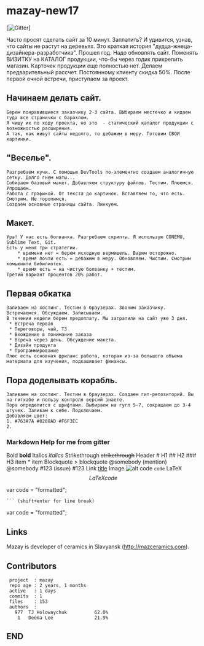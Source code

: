 # mazay-new17

[![Gitter](https://badges.gitter.im/Join%20Chat.svg)]

Часто просят сделать сайт за 10 минут. Заплатить? И удивится, узнав, что сайты не растут на деревьях.
Это краткая история "дудца-жнеца-дизайнера-разработчика". 
Прошел год. Надо обновлять сайт. Поменять ВИЗИТКУ на КАТАЛОГ продукции, что-бы через годик прикрепить магазин.
Карточек продукции еще полностью нет. Делаем предварительный рассчет. Постоянному клиенту скидка 50%.
После первой очной встречи, приступаем за проект.


## Начинаем делать сайт.

	Берем понравившиеся заказчику 2-3 сайта. ВЫбираем местечко и кидаем туда все странички с барахлом.
	Я чищу их по ходу проекта, но это  - статический каталог продукции с возможностью расширения. 
	А так, как живут сайты недолго, то дебажим в меру. Готовим СВОИ картинки.

## "Веселье".
	
	Разгребаем кучи. С помощью DevTools по-элементно создаем аналогичную сетку. Долго гнем маты...
	Собираем базовый макет. Добавляем структуру файлов. Тестим. Плюемся. Упрощаем.
	Работа с графикой. От текста до картинок. Вставляем то, что есть. Смотрим. Не торопимся.
	Создаем основные страницы сайта. Линкуем.

## Макет.

	Ура! У нас есть болванка. Разгребаем скрипты. Я использую CONEMU, Sublime Text, Git.
	Есть у меня три стратегии.
		* времени нет = берем исходную вермишель. Варим осторожно.
		* время почти есть = дебажим в меру. Обновляем. Чистим. Смотрим комьюнити бибилиотек. 
		* время есть = на чистую болванку + тестим.
	Третий вариант процентов 20% работ.

## Первая обкатка

	Заливаем на хостинг. Тестим в браузерах. Звоним заказчику. Встречаемся. Обсуждаем. Записываем.
	В течении недели берем предоплату. Мы затратили на сайт уже 3 дня. 
	 * Встреча первая
	 * Переговоры, чай, ТЗ
	 * Вхождение в понимание заказа
	 * Всреча через день. Обсуждение макета.
	 * Дизайн продукта
	 * Программирование
	Плюс есть основная фриланс работа, которая из-за большого объема материала для изучения, подкашивает финансы. 
	

## Пора доделывать корабль.

	Заливаем на хостинг. Тестим в браузерах. Создаем гит-репозиторий. Вы на гитхабе и пользу контроля версий знаете.
	Пора определится с шрифтами. Выбираем на гугл 5-7, сокращаем до 3-4 штучек. Заливам к себе. Подключаем. 
	Добавляем цвет: 
	1. #763A7A #0288AD #F6F3EC
	2. 

  
### Markdown Help for me from gitter

Bold 	**bold**
Italics 	*italics*
Strikethrough 	~~strikethrough~~
Header 	# H1 ## H2 ### H3
item
	* item
Blockquote 	> blockquote
@somebody (mention) 	@somebody
#123 (issue) 	#123
Link 	[title](http://)
Image 	![alt](http://)
code 	`code`
LaTeX 	$$LaTeX code$$

var code = "formatted";

	``` (shift+enter for line break)
var code = "formatted";



## Links 
Mazay is developer of ceramics in Slavyansk (http://mazceramics.com).

## Contributors

```
 project  : mazay
 repo age : 2 years, 1 months
 active   : 1 days
 commits  : 1
 files    : 153
 authors  :
   977	TJ Holowaychuk          62.0%
    1   Deema Lee               21.9%
```

## END
